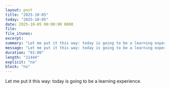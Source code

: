 ```yaml
---
layout: post
title: "2025-10-05"
today: "2025-10-05"
date: 2025-10-05 00:00:00 0000
file:
file_itunes:
excerpt:
summary: "Let me put it this way: today is going to be a learning experience."
message: "Let me put it this way: today is going to be a learning experience."
duration: "01:00"
length: "11444"
explicit: "no"
block: "no"
---
```

Let me put it this way: today is going to be a learning experience.

